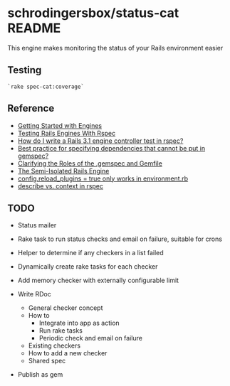 # schrodingersbox/status-cat README

This engine makes monitoring the status of your Rails environment easier

## Testing

    `rake spec-cat:coverage`

## Reference

 * [Getting Started with Engines](http://edgeguides.rubyonrails.org/engines.html)
 * [Testing Rails Engines With Rspec](http://whilefalse.net/2012/01/25/testing-rails-engines-rspec/)
 * [How do I write a Rails 3.1 engine controller test in rspec?](http://stackoverflow.com/questions/5200654/how-do-i-write-a-rails-3-1-engine-controller-test-in-rspec)
 * [Best practice for specifying dependencies that cannot be put in gemspec?](https://groups.google.com/forum/?fromgroups=#!topic/ruby-bundler/U7FMRAl3nJE)
 * [Clarifying the Roles of the .gemspec and Gemfile](http://yehudakatz.com/2010/12/16/clarifying-the-roles-of-the-gemspec-and-gemfile/)
 * [The Semi-Isolated Rails Engine](http://bibwild.wordpress.com/2012/05/10/the-semi-isolated-rails-engine/)
 * [config.reload_plugins = true only works in environment.rb](https://rails.lighthouseapp.com/projects/8994/tickets/2324-configreload_plugins-true-only-works-in-environmentrb?spam=1)
 * [describe vs. context in rspec](http://lmws.net/describe-vs-context-in-rspec)

## TODO

* Status mailer
* Rake task to run status checks and email on failure, suitable for crons

* Helper to determine if any checkers in a list failed

* Dynamically create rake tasks for each checker

* Add memory checker with externally configurable limit

* Write RDoc
  * General checker concept
  * How to
    * Integrate into app as action
    * Run rake tasks
    * Periodic check and email on failure
  * Existing checkers
  * How to add a new checker
  * Shared spec

* Publish as gem